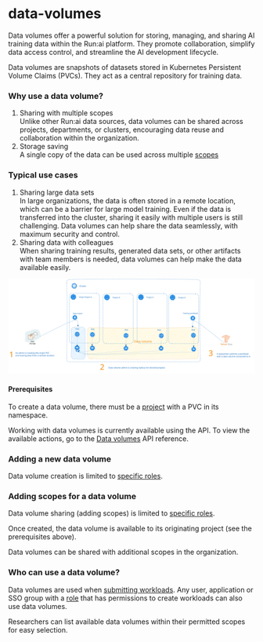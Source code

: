 # data-volumes

Data volumes offer a powerful solution for storing, managing, and sharing AI training data within the Run:ai platform. They promote collaboration, simplify data access control, and streamline the AI development lifecycle.

Data volumes are snapshots of datasets stored in Kubernetes Persistent Volume Claims (PVCs). They act as a central repository for training data.

### Why use a data volume?

1. Sharing with multiple scopes\
   Unlike other Run:ai data sources, data volumes can be shared across projects, departments, or clusters, encouraging data reuse and collaboration within the organization.
2. Storage saving\
   A single copy of the data can be used across multiple [scopes](workload-assets.md#asset-scope)

### Typical use cases

1. Sharing large data sets\
   In large organizations, the data is often stored in a remote location, which can be a barrier for large model training. Even if the data is transferred into the cluster, sharing it easily with multiple users is still challenging. Data volumes can help share the data seamlessly, with maximum security and control.
2. Sharing data with colleagues\
   When sharing training results, generated data sets, or other artifacts with team members is needed, data volumes can help make the data available easily.

![data-volumes-architecture](img/data-volumes-arch.svg)

#### Prerequisites

To create a data volume, there must be a [project](../../manage-ai-initiatives/managing-your-organization/projects.md) with a PVC in its namespace.

Working with data volumes is currently available using the API. To view the available actions, go to the [Data volumes](https://api-docs.run.ai/2.18/tag/Datavolumes) API reference.

### Adding a new data volume

Data volume creation is limited to [specific roles](./workload-assets.md#who-can-create-an-asset).

### Adding scopes for a data volume

Data volume sharing (adding scopes) is limited to [specific roles](./workload-assets.md#who-can-create-an-asset).

Once created, the data volume is available to its originating project (see the prerequisites above).

Data volumes can be shared with additional scopes in the organization.

### Who can use a data volume?

Data volumes are used when [submitting workloads](../workloads.md#adding-new-workload). Any user, application or SSO group with a [role](../../authentication-and-authorization/roles.md) that has permissions to create workloads can also use data volumes.

Researchers can list available data volumes within their permitted scopes for easy selection.
